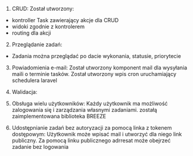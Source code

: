 1. CRUD:
Został utworzony:
- kontroller Task zawierający akcje dla CRUD
- widoki zgodnie z kontrolerem
- routing dla akcji

2. Przeglądanie zadań:
- Zadania można przeglądać po dacie wykonania, statusie, priorytecie

3. Powiadomienia e-mail:
Został utworzony komponent mail dla wysyłania maili o terminie tasków.
Został utworzony wpis cron uruchamiający schedulera laravel

4. Walidacja:

5. Obsługa wielu użytkowników:
    Każdy użytkownik ma możliwość zalogowania się i zarządzania własnymi zadaniami.
    zostałą zaimplementowana biblioteka BREEZE
    
6. Udostępnianie zadań bez autoryzacji za pomocą linka z tokenem dostępowym:
    Użytkownik może wpisać mail i utworzyć dla niego link publiczny.
    Za pomocą linku publicznego adrresat może obejrzeć zadanie bez logowania
